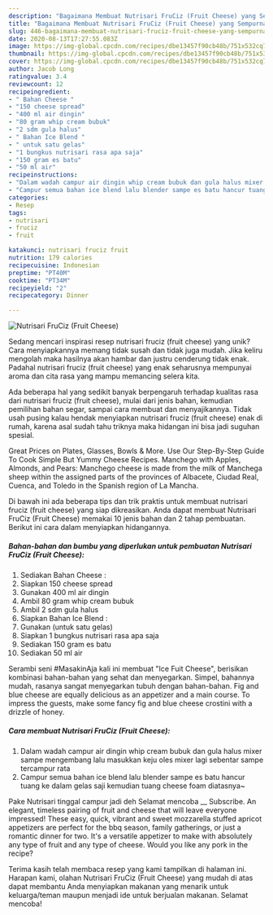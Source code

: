 ```yaml
---
description: "Bagaimana Membuat Nutrisari FruCiz (Fruit Cheese) yang Sempurna"
title: "Bagaimana Membuat Nutrisari FruCiz (Fruit Cheese) yang Sempurna"
slug: 446-bagaimana-membuat-nutrisari-fruciz-fruit-cheese-yang-sempurna
date: 2020-08-13T17:27:55.083Z
image: https://img-global.cpcdn.com/recipes/dbe13457f90cb48b/751x532cq70/nutrisari-fruciz-fruit-cheese-foto-resep-utama.jpg
thumbnail: https://img-global.cpcdn.com/recipes/dbe13457f90cb48b/751x532cq70/nutrisari-fruciz-fruit-cheese-foto-resep-utama.jpg
cover: https://img-global.cpcdn.com/recipes/dbe13457f90cb48b/751x532cq70/nutrisari-fruciz-fruit-cheese-foto-resep-utama.jpg
author: Jacob Long
ratingvalue: 3.4
reviewcount: 12
recipeingredient:
- " Bahan Cheese "
- "150 cheese spread"
- "400 ml air dingin"
- "80 gram whip cream bubuk"
- "2 sdm gula halus"
- " Bahan Ice Blend "
- " untuk satu gelas"
- "1 bungkus nutrisari rasa apa saja"
- "150 gram es batu"
- "50 ml air"
recipeinstructions:
- "Dalam wadah campur air dingin whip cream bubuk dan gula halus mixer sampe mengembang lalu masukkan keju oles mixer lagi sebentar sampe tercampur rata"
- "Campur semua bahan ice blend lalu blender sampe es batu hancur tuang ke dalam gelas saji kemudian tuang cheese foam diatasnya~"
categories:
- Resep
tags:
- nutrisari
- fruciz
- fruit

katakunci: nutrisari fruciz fruit 
nutrition: 179 calories
recipecuisine: Indonesian
preptime: "PT40M"
cooktime: "PT34M"
recipeyield: "2"
recipecategory: Dinner

---
```



![Nutrisari FruCiz (Fruit Cheese)](https://img-global.cpcdn.com/recipes/dbe13457f90cb48b/751x532cq70/nutrisari-fruciz-fruit-cheese-foto-resep-utama.jpg)

Sedang mencari inspirasi resep nutrisari fruciz (fruit cheese) yang unik? Cara menyiapkannya memang tidak susah dan tidak juga mudah. Jika keliru mengolah maka hasilnya akan hambar dan justru cenderung tidak enak. Padahal nutrisari fruciz (fruit cheese) yang enak seharusnya mempunyai aroma dan cita rasa yang mampu memancing selera kita.

Ada beberapa hal yang sedikit banyak berpengaruh terhadap kualitas rasa dari nutrisari fruciz (fruit cheese), mulai dari jenis bahan, kemudian pemilihan bahan segar, sampai cara membuat dan menyajikannya. Tidak usah pusing kalau hendak menyiapkan nutrisari fruciz (fruit cheese) enak di rumah, karena asal sudah tahu triknya maka hidangan ini bisa jadi suguhan spesial.

Great Prices on Plates, Glasses, Bowls &amp; More. Use Our Step-By-Step Guide To Cook Simple But Yummy Cheese Recipes. Manchego with Apples, Almonds, and Pears: Manchego cheese is made from the milk of Manchega sheep within the assigned parts of the provinces of Albacete, Ciudad Real, Cuenca, and Toledo in the Spanish region of La Mancha.


Di bawah ini ada beberapa tips dan trik praktis untuk membuat nutrisari fruciz (fruit cheese) yang siap dikreasikan. Anda dapat membuat Nutrisari FruCiz (Fruit Cheese) memakai 10 jenis bahan dan 2 tahap pembuatan. Berikut ini cara dalam menyiapkan hidangannya.

<!--inarticleads1-->

##### Bahan-bahan dan bumbu yang diperlukan untuk pembuatan Nutrisari FruCiz (Fruit Cheese):

1. Sediakan  Bahan Cheese :
1. Siapkan 150 cheese spread
1. Gunakan 400 ml air dingin
1. Ambil 80 gram whip cream bubuk
1. Ambil 2 sdm gula halus
1. Siapkan  Bahan Ice Blend :
1. Gunakan  (untuk satu gelas)
1. Siapkan 1 bungkus nutrisari rasa apa saja
1. Sediakan 150 gram es batu
1. Sediakan 50 ml air


Serambi seni #MasakinAja kali ini membuat &#34;Ice Fuit Cheese&#34;, berisikan kombinasi bahan-bahan yang sehat dan menyegarkan. Simpel, bahannya mudah, rasanya sangat menyegarkan tubuh dengan bahan-bahan. Fig and blue cheese are equally delicious as an appetizer and a main course. To impress the guests, make some fancy fig and blue cheese crostini with a drizzle of honey. 

<!--inarticleads2-->

##### Cara membuat Nutrisari FruCiz (Fruit Cheese):

1. Dalam wadah campur air dingin whip cream bubuk dan gula halus mixer sampe mengembang lalu masukkan keju oles mixer lagi sebentar sampe tercampur rata
1. Campur semua bahan ice blend lalu blender sampe es batu hancur tuang ke dalam gelas saji kemudian tuang cheese foam diatasnya~


Pake Nutrisari tinggal campur jadi deh Selamat mencoba __ Subscribe. An elegant, timeless pairing of fruit and cheese that will leave everyone impressed! These easy, quick, vibrant and sweet mozzarella stuffed apricot appetizers are perfect for the bbq season, family gatherings, or just a romantic dinner for two. It&#39;s a versatile appetizer to make with absolutely any type of fruit and any type of cheese. Would you like any pork in the recipe? 

Terima kasih telah membaca resep yang kami tampilkan di halaman ini. Harapan kami, olahan Nutrisari FruCiz (Fruit Cheese) yang mudah di atas dapat membantu Anda menyiapkan makanan yang menarik untuk keluarga/teman maupun menjadi ide untuk berjualan makanan. Selamat mencoba!
